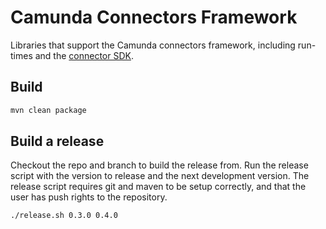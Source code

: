 # Camunda Connectors Framework

Libraries that support the Camunda connectors framework, including run-times and the [connector SDK](./connector-sdk).

## Build

```bash
mvn clean package
```

## Build a release

Checkout the repo and branch to build the release from. Run the release script with the version to release and the next
development version. The release script requires git and maven to be setup correctly, and that the user has push rights
to the repository.

```bash
./release.sh 0.3.0 0.4.0
```